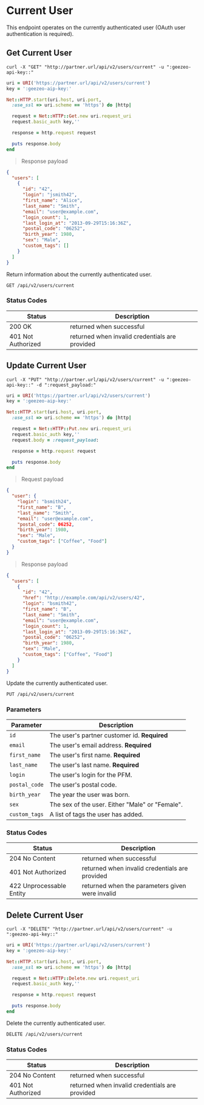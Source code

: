 # Current User

This endpoint operates on the currently authenticated user (OAuth user authentication is required).

## Get Current User

```shell
curl -X "GET" "http://partner.url/api/v2/users/current" -u ":geezeo-api-key::"
```

```ruby
uri = URI('https://partner.url/api/v2/users/current')
key = ':geezeo-aip-key:'

Net::HTTP.start(uri.host, uri.port,
  :use_ssl => uri.scheme == 'https') do |http|

  request = Net::HTTP::Get.new uri.request_uri
  request.basic_auth key,''

  response = http.request request

  puts response.body
end
```

> Response payload

```json
{
  "users": [
    {
      "id": "42",
      "login": "jsmith42",
      "first_name": "Alice",
      "last_name": "Smith",
      "email": "user@example.com",
      "login_count": 1,
      "last_login_at": "2013-09-29T15:16:36Z",
      "postal_code": "06252",
      "birth_year": 1980,
      "sex": "Male",
      "custom_tags": []
    }
  ]
}
```

Return information about the currently authenticated user.

`GET /api/v2/users/current`


### Status Codes

| Status | Description |
|--------|-------------|
| 200 OK | returned when successful |
| 401 Not Authorized | returned when invalid credentials are provided |


## Update Current User

```shell
curl -X "PUT" "http://partner.url/api/v2/users/current" -u ":geezeo-api-key::" -d ":request_payload:"
```

```ruby
uri = URI('https://partner.url/api/v2/users/current')
key = ':geezeo-aip-key:'

Net::HTTP.start(uri.host, uri.port,
  :use_ssl => uri.scheme == 'https') do |http|

  request = Net::HTTP::Put.new uri.request_uri
  request.basic_auth key,''
  request.body = :request_payload:

  response = http.request request

  puts response.body
end

```

> Request payload

```json
{
  "user": {
    "login": "bsmith24",
    "first_name": "B",
    "last_name": "Smith",
    "email": "user@example.com",
    "postal_code": 06252,
    "birth_year": 1980,
    "sex": "Male",
    "custom_tags": ["Coffee", "Food"]
  }
}
```

> Response payload

```json
{
  "users": [
    {
      "id": "42",
      "href": "http://example.com/api/v2/users/42",
      "login": "bsmith42",
      "first_name": "B",
      "last_name": "Smith",
      "email": "user@example.com",
      "login_count": 1,
      "last_login_at": "2013-09-29T15:16:36Z",
      "postal_code": "06252",
      "birth_year": 1980,
      "sex": "Male",
      "custom_tags": ["Coffee", "Food"]
    }
  ]
}
```

Update the currently authenticated user.

`PUT /api/v2/users/current`


### Parameters

| Parameter | Description |
|-----------|-------------|
| `id` | The user's partner customer id. __Required__ |
| `email` | The user's email address. __Required__ |
| `first_name` | The user's first name. __Required__ |
| `last_name` | The user's last name. __Required__ |
| `login` | The user's login for the PFM. |
| `postal_code` | The user's postal code. |
| `birth_year` | The year the user was born. |
| `sex` | The sex of the user. Either "Male" or "Female". |
| `custom_tags` | A list of tags the user has added. |


### Status Codes

| Status | Description |
|--------|-------------|
| 204 No Content | returned when successful |
| 401 Not Authorized | returned when invalid credentials are provided |
| 422 Unprocessable Entity | returned when the parameters given were invalid |


## Delete Current User

```shell
curl -X "DELETE" "http://partner.url/api/v2/users/current" -u ":geezeo-api-key::" 
```

```ruby
uri = URI('https://partner.url/api/v2/users/current')
key = ':geezeo-aip-key:'

Net::HTTP.start(uri.host, uri.port,
  :use_ssl => uri.scheme == 'https') do |http|

  request = Net::HTTP::Delete.new uri.request_uri
  request.basic_auth key,''

  response = http.request request

  puts response.body
end

```

Delete the currently authenticated user.

`DELETE /api/v2/users/current`

### Status Codes

| Status | Description |
|--------|-------------|
| 204 No Content | returned when successful |
| 401 Not Authorized | returned when invalid credentials are provided |